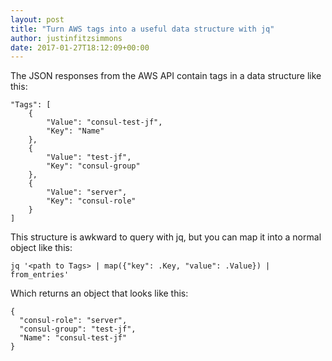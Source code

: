 ```yaml
---
layout: post
title: "Turn AWS tags into a useful data structure with jq"
author: justinfitzsimmons
date: 2017-01-27T18:12:09+00:00
---
```


The JSON responses from the AWS API contain tags in a data structure like this:

```
"Tags": [
    {
        "Value": "consul-test-jf",
        "Key": "Name"
    },
    {
        "Value": "test-jf",
        "Key": "consul-group"
    },
    {
        "Value": "server",
        "Key": "consul-role"
    }
]
```

This structure is awkward to query with jq, but you can map it into a normal object like this:

`jq '<path to Tags> | map({"key": .Key, "value": .Value}) | from_entries'`

Which returns an object that looks like this:

```
{
  "consul-role": "server",
  "consul-group": "test-jf",
  "Name": "consul-test-jf"
}
```

